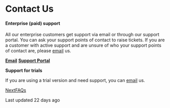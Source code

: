 # Contact Us

#### Enterprise (paid) support <a href="#enterprise-paid-support" id="enterprise-paid-support"></a>

All our enterprise customers get support via email or through our support portal. You can ask your support points of contact to raise tickets. If you are a customer with active support and are unsure of who your support points of contact are, please [email](mailto:<badLink>@vitaracharts.com) us.

[**Email**](mailto:<badLink>@vitaracharts.com) [**Support Portal**](https://vitaracharts.freshdesk.com/)

**Support for trials**

If you are using a trial version and need support, you can [email](mailto:<badLink>@vitaracharts.com) us.

[NextFAQs](https://docs.vitaracharts.com/faq/faqs)

Last updated 22 days ago
